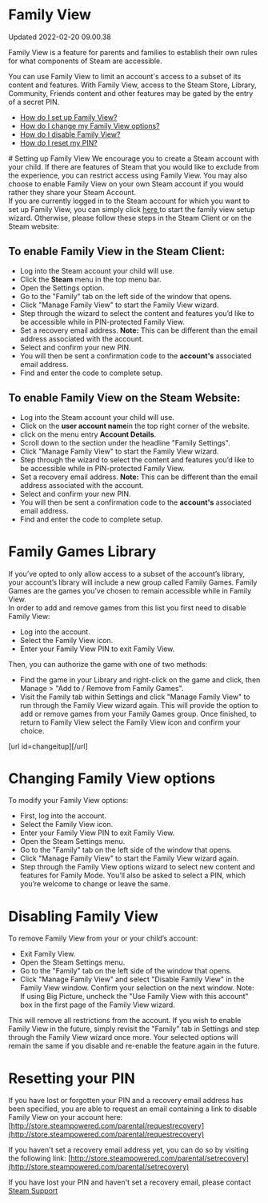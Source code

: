 # Family View
Updated 2022-02-20 09.00.38

Family View is a feature for parents and families to establish their own rules for what components of Steam are accessible.  
  
You can use Family View to limit an account's access to a subset of its content and features. With Family View, access to the Steam Store, Library, Community, Friends content and other features may be gated by the entry of a secret PIN.  
  

* [How do I set up Family View?](#setitup)
* [How do I change my Family View options?](#changeitup)
* [How do I disable Family View?](#disableit)
* [How do I reset my PIN?](#forgotpin)

  
[](id=setitup)  # Setting up Family View
We encourage you to create a Steam account with your child. If there are features of Steam that you would like to exclude from the experience, you can restrict access using Family View. You may also choose to enable Family View on your own Steam account if you would rather they share your Steam Account.   
If you are currently logged in to the Steam account for which you want to set up Family View, you can simply click [here ](https://store.steampowered.com/parental/set)to start the family view setup wizard. Otherwise, please follow these steps in the Steam Client or on the Steam website:   
  
## To enable Family View in the Steam Client:
  

* Log into the Steam account your child will use.
* Click the **Steam** menu in the top menu bar.
* Open the Settings option.
* Go to the "Family" tab on the left side of the window that opens.
* Click "Manage Family View" to start the Family View wizard.
* Step through the wizard to select the content and features you’d like to be accessible while in PIN-protected Family View.
* Set a recovery email address. **Note:** This can be different than the email address associated with the account.
* Select and confirm your new PIN.
* You will then be sent a confirmation code to the **account's** associated email address.
* Find and enter the code to complete setup.

    
  
## To enable Family View on the Steam Website:
  

* Log into the Steam account your child will use.
* Click on the **user account name**in the top right corner of the website.
* click on the menu entry **Account Details**.
* Scroll down to the section under the headline "Family Settings".
* Click "Manage Family View" to start the Family View wizard.
* Step through the wizard to select the content and features you’d like to be accessible while in PIN-protected Family View.
* Set a recovery email address. **Note:** This can be different than the email address associated with the account.
* Select and confirm your new PIN.
* You will then be sent a confirmation code to the **account's** associated email address.
* Find and enter the code to complete setup.

    
  
# Family Games Library
If you’ve opted to only allow access to a subset of the account’s library, your account’s library will include a new group called Family Games. Family Games are the games you’ve chosen to remain accessible while in Family View.  
In order to add and remove games from this list you first need to disable Family View:  

* Log into the account.
* Select the Family View icon.
* Enter your Family View PIN to exit Family View.

  
Then, you can authorize the game with one of two methods:  

* Find the game in your Library and right-click on the game and click, then Manage > "Add to / Remove from Family Games".
* Visit the Family tab within Settings and click "Manage Family View" to run through the Family View wizard again. This will provide the option to add or remove games from your Family Games group. Once finished, to return to Family View select the Family View icon and confirm your choice.

 [url id=changeitup][/url]   
# Changing Family View options
To modify your Family View options:  

* First, log into the account.
* Select the Family View icon.
* Enter your Family View PIN to exit Family View.
* Open the Steam Settings menu.
* Go to the "Family" tab on the left side of the window that opens.
* Click "Manage Family View" to start the Family View wizard again.
* Step through the Family View options wizard to select new content and features for Family Mode. You’ll also be asked to select a PIN, which you’re welcome to change or leave the same.

    
[](id=disableit)    
# Disabling Family View
To remove Family View from your or your child’s account:  

* Exit Family View.
* Open the Steam Settings menu.
* Go to the "Family" tab on the left side of the window that opens.
* Click "Manage Family View" and select "Disable Family View" in the Family View window. Confirm your selection on the next window. Note: If using Big Picture, uncheck the "Use Family View with this account" box in the first page of the Family View wizard.

 This will remove all restrictions from the account. If you wish to enable Family View in the future, simply revisit the "Family" tab in Settings and step through the Family View wizard once more. Your selected options will remain the same if you disable and re-enable the feature again in the future.  
  
[](id=forgotpin)    
# Resetting your PIN
If you have lost or forgotten your PIN and a recovery email address has been specified, you are able to request an email containing a link to disable Family View on your account here: [http://store.steampowered.com/parental/requestrecovery](http://store.steampowered.com/parental/requestrecovery)  
  
If you haven't set a recovery email address yet, you can do so by visiting the following link: [http://store.steampowered.com/parental/setrecovery](http://store.steampowered.com/parental/setrecovery)  
  
If you have lost your PIN and haven't set a recovery email, please contact [Steam Support](https://help.steampowered.com/en/faqs/view/6F69-0324-B2DB-6E7E)